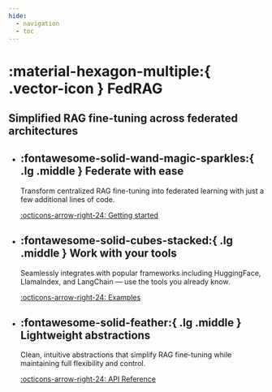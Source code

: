 ```yaml
---
hide:
  - navigation
  - toc
---
```


<!-- markdownlint-disable-file MD041 MD033 MD042 -->

<h1 markdown>
:material-hexagon-multiple:{ .vector-icon } FedRAG
</h1>

## Simplified RAG fine-tuning across federated architectures

<div class="grid cards" markdown>

- <h2>:fontawesome-solid-wand-magic-sparkles:{ .lg .middle } Federate with ease</h2>

    Transform centralized RAG fine-tuning into federated learning with just a
    few additional lines of code.

    [:octicons-arrow-right-24: Getting started](getting_started/index.md)

- <h2>:fontawesome-solid-cubes-stacked:{ .lg .middle } Work with your tools</h2>

    Seamlessly integrates with popular frameworks including HuggingFace,
    LlamaIndex, and LangChain — use the tools you already know.

    [:octicons-arrow-right-24: Examples](examples/index.md)

- <h2>:fontawesome-solid-feather:{ .lg .middle } Lightweight abstractions</h2>

    Clean, intuitive abstractions that simplify RAG fine-tuning while
    maintaining full flexibility and control.

    [:octicons-arrow-right-24: API Reference](api_reference/index.md)

</div>
